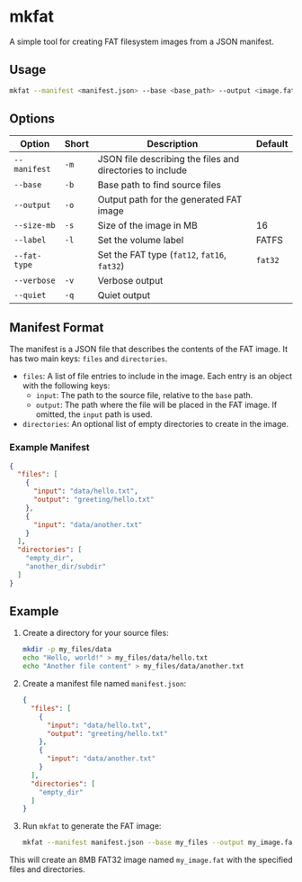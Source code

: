 # mkfat

A simple tool for creating FAT filesystem images from a JSON manifest.

## Usage

```sh
mkfat --manifest <manifest.json> --base <base_path> --output <image.fat>
```

## Options

| Option | Short | Description | Default |
| --- | --- | --- | --- |
| `--manifest` | `-m` | JSON file describing the files and directories to include | |
| `--base` | `-b` | Base path to find source files | |
| `--output` | `-o` | Output path for the generated FAT image | |
| `--size-mb` | `-s` | Size of the image in MB | 16 |
| `--label` | `-l` | Set the volume label | FATFS |
| `--fat-type` | | Set the FAT type (`fat12`, `fat16`, `fat32`) | `fat32` |
| `--verbose` | `-v` | Verbose output | |
| `--quiet` | `-q` | Quiet output | |

## Manifest Format

The manifest is a JSON file that describes the contents of the FAT image. It has two main keys: `files` and `directories`.

*   `files`: A list of file entries to include in the image. Each entry is an object with the following keys:
    *   `input`: The path to the source file, relative to the `base` path.
    *   `output`: The path where the file will be placed in the FAT image. If omitted, the `input` path is used.
*   `directories`: An optional list of empty directories to create in the image.

### Example Manifest

```json
{
  "files": [
    {
      "input": "data/hello.txt",
      "output": "greeting/hello.txt"
    },
    {
      "input": "data/another.txt"
    }
  ],
  "directories": [
    "empty_dir",
    "another_dir/subdir"
  ]
}
```

## Example

1.  Create a directory for your source files:

    ```sh
    mkdir -p my_files/data
    echo "Hello, world!" > my_files/data/hello.txt
    echo "Another file content" > my_files/data/another.txt
    ```

2.  Create a manifest file named `manifest.json`:

    ```json
    {
      "files": [
        {
          "input": "data/hello.txt",
          "output": "greeting/hello.txt"
        },
        {
          "input": "data/another.txt"
        }
      ],
      "directories": [
        "empty_dir"
      ]
    }
    ```

3.  Run `mkfat` to generate the FAT image:

    ```sh
    mkfat --manifest manifest.json --base my_files --output my_image.fat --size-mb 8 --label "MY_DISK"
    ```

This will create an 8MB FAT32 image named `my_image.fat` with the specified files and directories.
